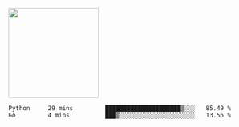 <img height="180em" 
     src="https://github-readme-stats.vercel.app/api?username=Litot-Mattis&show_icons=true&hide_border=true&&count_private=true&include_all_commits=true" />

<!--START_SECTION:waka-->
```text
Python     29 mins         █████████████████████▒░░░   85.49 % 
Go         4 mins          ███▒░░░░░░░░░░░░░░░░░░░░░   13.56 % 
```
<!--END_SECTION:waka-->

